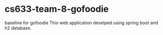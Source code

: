 # cs633-team-8-gofoodie
baseline for gofoodie
This web application develped using spring boot and h2 database.
